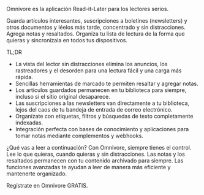 Omnivore es la aplicación Read-it-Later para los lectores serios.

Guarda artículos interesantes, suscripciones a boletines (newsletters) y otros documentos y léelos más tarde, concentrado y sin distracciones. Agrega notas y resaltados. Organiza tu lista de lectura de la forma que quieras y sincronízala en todos tus dispositivos.

TL;DR
- La vista del lector sin distracciones elimina los anuncios, los rastreadores y el desorden para una lectura fácil y una carga más rápida.
- Sencillas herramientas de marcado te permiten resaltar y agregar notas.
- Los artículos guardados permanecen en tu biblioteca para siempre, incluso si el sitio original desaparece.
- Las suscripciones a las newsletters van directamente a tu biblioteca, lejos del caos de tu bandeja de entrada de correo electrónico.
- Organízate con etiquetas, filtros y búsquedas de texto completamente indexadas.
- Integración perfecta con bases de conocimiento y aplicaciones para tomar notas mediante complementos y webhooks.


¿Qué vas a leer a continuación? Con Omnivore, siempre tienes el control. Lee lo que quieras, cuando quieras y sin distracciones. Las notas y los resaltados permanecen con tu contenido archivado para siempre. Las funciones avanzadas te ayudan a leer de manera más eficiente y mantenerte organizado.


Regístrate en Omnivore GRATIS.
